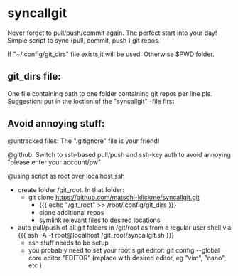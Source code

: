 # syncallgit
Never forget to pull/push/commit again. The perfect start into your day!
Simple script to sync (pull, commit, push )  git repos.

If "~/.config/git_dirs" file exists,it will be used. Otherwise $PWD folder. 

## git_dirs file: 
One file containing path to one folder containing git repos per line pls.
Suggestion: put in the loction of the "syncallgit" -file first

## Avoid annoying stuff: 

@untracked files: The ".gitignore" file is your friend!

@github: Switch to ssh-based pull/push and ssh-key auth to avoid annoying "please enter your account/pw" 

@using script as root over localhost ssh 

 * create folder /git_root. In that folder:
     * git clone https://github.com/matschi-klickme/syncallgit.git
        * {{{ echo "/git_root" >> /root/.config/git_dirs }}}
        * clone additional repos
        * symlink relevant files to desired locations
 * auto pull/push of all git folders in /git/root as from a regular user shell via {{{ ssh -A -t root@localhost /git_root/syncallgit.sh  }}}
    * ssh stuff needs to be setup
    * you probably need to set your root's git editor: git config --global core.editor "EDITOR"   (replace with desired editor, eg "vim", "nano", etc )
